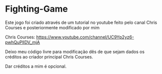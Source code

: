 # Fighting-Game

Este jogo foi criado através de um tutorial no youtube feito pelo canal Chris Courses e posteriormente modificado por mim

Chris Courses: https://www.youtube.com/channel/UC9Yp2yz6-pwhQuPlIDV_mjA

Deixo meu código livre para modificação dês de que sejam dados os créditos ao criador principal Chris Courses.

Dar créditos a mim é opcional.
